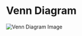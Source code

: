 #  Venn Diagram
![Venn Diagram Image](https://github.mlbam.net/EIS/eis-looker-custom-visualizations/blob/master/venn_diagram/venn_diagram.png)
